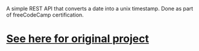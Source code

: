 A simple REST API that converts a date into a unix timestamp. Done as part of freeCodeCamp certification.

# [See here for original project](https://www.freecodecamp.org/learn/apis-and-microservices/apis-and-microservices-projects/timestamp-microservice)
